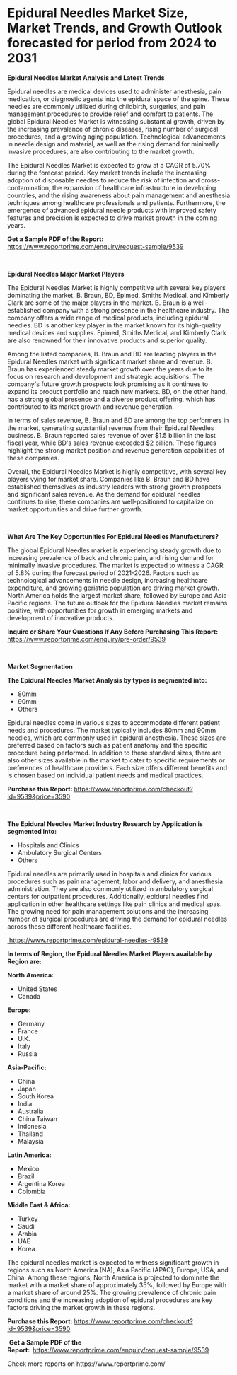 <p><h1>Epidural Needles Market Size, Market Trends, and Growth Outlook forecasted for period from 2024 to 2031</h1></p><p><strong>Epidural Needles Market Analysis and Latest Trends</strong></p>
<p><p>Epidural needles are medical devices used to administer anesthesia, pain medication, or diagnostic agents into the epidural space of the spine. These needles are commonly utilized during childbirth, surgeries, and pain management procedures to provide relief and comfort to patients. The global Epidural Needles Market is witnessing substantial growth, driven by the increasing prevalence of chronic diseases, rising number of surgical procedures, and a growing aging population. Technological advancements in needle design and material, as well as the rising demand for minimally invasive procedures, are also contributing to the market growth.</p><p>The Epidural Needles Market is expected to grow at a CAGR of 5.70% during the forecast period. Key market trends include the increasing adoption of disposable needles to reduce the risk of infection and cross-contamination, the expansion of healthcare infrastructure in developing countries, and the rising awareness about pain management and anesthesia techniques among healthcare professionals and patients. Furthermore, the emergence of advanced epidural needle products with improved safety features and precision is expected to drive market growth in the coming years.</p></p>
<p><strong>Get a Sample PDF of the Report:&nbsp;</strong> <a href="https://www.reportprime.com/enquiry/request-sample/9539">https://www.reportprime.com/enquiry/request-sample/9539</a></p>
<p>&nbsp;</p>
<p><strong>Epidural Needles Major Market Players</strong></p>
<p><p>The Epidural Needles Market is highly competitive with several key players dominating the market. B. Braun, BD, Epimed, Smiths Medical, and Kimberly Clark are some of the major players in the market. B. Braun is a well-established company with a strong presence in the healthcare industry. The company offers a wide range of medical products, including epidural needles. BD is another key player in the market known for its high-quality medical devices and supplies. Epimed, Smiths Medical, and Kimberly Clark are also renowned for their innovative products and superior quality.</p><p>Among the listed companies, B. Braun and BD are leading players in the Epidural Needles market with significant market share and revenue. B. Braun has experienced steady market growth over the years due to its focus on research and development and strategic acquisitions. The company's future growth prospects look promising as it continues to expand its product portfolio and reach new markets. BD, on the other hand, has a strong global presence and a diverse product offering, which has contributed to its market growth and revenue generation.</p><p>In terms of sales revenue, B. Braun and BD are among the top performers in the market, generating substantial revenue from their Epidural Needles business. B. Braun reported sales revenue of over $1.5 billion in the last fiscal year, while BD's sales revenue exceeded $2 billion. These figures highlight the strong market position and revenue generation capabilities of these companies.</p><p>Overall, the Epidural Needles Market is highly competitive, with several key players vying for market share. Companies like B. Braun and BD have established themselves as industry leaders with strong growth prospects and significant sales revenue. As the demand for epidural needles continues to rise, these companies are well-positioned to capitalize on market opportunities and drive further growth.</p></p>
<p>&nbsp;</p>
<p><strong>What Are The Key Opportunities For Epidural Needles Manufacturers?</strong></p>
<p><p>The global Epidural Needles market is experiencing steady growth due to increasing prevalence of back and chronic pain, and rising demand for minimally invasive procedures. The market is expected to witness a CAGR of 5.8% during the forecast period of 2021-2026. Factors such as technological advancements in needle design, increasing healthcare expenditure, and growing geriatric population are driving market growth. North America holds the largest market share, followed by Europe and Asia-Pacific regions. The future outlook for the Epidural Needles market remains positive, with opportunities for growth in emerging markets and development of innovative products.</p></p>
<p><strong>Inquire or Share Your Questions If Any Before Purchasing This Report:</strong> <a href="https://www.reportprime.com/enquiry/pre-order/9539">https://www.reportprime.com/enquiry/pre-order/9539</a></p>
<p>&nbsp;</p>
<p><strong>Market Segmentation</strong></p>
<p><strong>The Epidural Needles Market Analysis by types is segmented into:</strong></p>
<p><ul><li>80mm</li><li>90mm</li><li>Others</li></ul></p>
<p><p>Epidural needles come in various sizes to accommodate different patient needs and procedures. The market typically includes 80mm and 90mm needles, which are commonly used in epidural anesthesia. These sizes are preferred based on factors such as patient anatomy and the specific procedure being performed. In addition to these standard sizes, there are also other sizes available in the market to cater to specific requirements or preferences of healthcare providers. Each size offers different benefits and is chosen based on individual patient needs and medical practices.</p></p>
<p><strong>Purchase this Report:&nbsp;</strong><a href="https://www.reportprime.com/checkout?id=9539&price=3590">https://www.reportprime.com/checkout?id=9539&price=3590</a></p>
<p>&nbsp;</p>
<p><strong>The Epidural Needles Market Industry Research by Application is segmented into:</strong></p>
<p><ul><li>Hospitals and Clinics</li><li>Ambulatory Surgical Centers</li><li>Others</li></ul></p>
<p><p>Epidural needles are primarily used in hospitals and clinics for various procedures such as pain management, labor and delivery, and anesthesia administration. They are also commonly utilized in ambulatory surgical centers for outpatient procedures. Additionally, epidural needles find application in other healthcare settings like pain clinics and medical spas. The growing need for pain management solutions and the increasing number of surgical procedures are driving the demand for epidural needles across these different healthcare facilities.</p></p>
<p><a href="https://www.reportprime.com/epidural-needles-r9539">&nbsp;https://www.reportprime.com/epidural-needles-r9539</a></p>
<p><strong>In terms of Region, the Epidural Needles Market Players available by Region are:</strong></p>
<p>
    <p> <strong> North America: </strong>
        <ul>
            <li>United States</li>
            <li>Canada</li>
        </ul>
        </p> 
    <p> <strong> Europe: </strong>
        <ul>
            <li>Germany</li>
            <li>France</li>
            <li>U.K.</li>
            <li>Italy</li>
            <li>Russia</li>
        </ul>
        </p> 
    <p> <strong> Asia-Pacific: </strong>
        <ul>
            <li>China</li>
            <li>Japan</li>
            <li>South Korea</li>
            <li>India</li>
            <li>Australia</li>
            <li>China Taiwan</li>
            <li>Indonesia</li>
            <li>Thailand</li>
            <li>Malaysia</li>
        </ul>
        </p> 
    <p> <strong> Latin America: </strong>
        <ul>
            <li>Mexico</li>
            <li>Brazil</li>
            <li>Argentina Korea</li>
            <li>Colombia</li>
        </ul>
        </p> 
    <p> <strong> Middle East & Africa: </strong>
        <ul>
            <li>Turkey</li>
            <li>Saudi</li>
            <li>Arabia</li>
            <li>UAE</li>
            <li>Korea</li>
        </ul>
    </p>
    </p>
<p><p>The epidural needles market is expected to witness significant growth in regions such as North America (NA), Asia Pacific (APAC), Europe, USA, and China. Among these regions, North America is projected to dominate the market with a market share of approximately 35%, followed by Europe with a market share of around 25%. The growing prevalence of chronic pain conditions and the increasing adoption of epidural procedures are key factors driving the market growth in these regions.</p></p>
<p><strong>Purchase this Report: </strong><a href="https://www.reportprime.com/checkout?id=9539&price=3590">https://www.reportprime.com/checkout?id=9539&price=3590</a></p>
<p>&nbsp;<strong>Get a Sample PDF of the Report:&nbsp;&nbsp;</strong><a href="https://www.reportprime.com/enquiry/request-sample/9539">https://www.reportprime.com/enquiry/request-sample/9539</a></p>
<p><strong></strong></p>
<p>Check more reports on https://www.reportprime.com/</p>